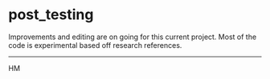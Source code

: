 # post_testing

Improvements and editing are on going for this current project. Most of the code is experimental based off research references.

---

HM

